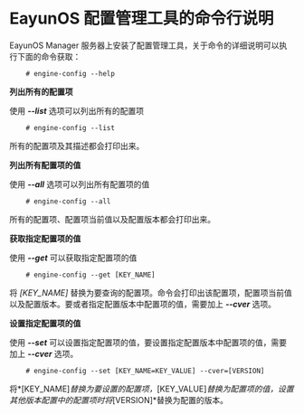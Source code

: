 # EayunOS 配置管理工具的命令行说明

EayunOS Manager 服务器上安装了配置管理工具，关于命令的详细说明可以执行下面的命令获取：

```
    # engine-config --help
```

**列出所有的配置项**

使用 ***--list*** 选项可以列出所有的配置项

```
    # engine-config --list
```

所有的配置项及其描述都会打印出来。

**列出所有配置项的值**

使用 ***--all*** 选项可以列出所有配置项的值

```
    # engine-config --all
```

所有的配置项、配置项当前值以及配置版本都会打印出来。

**获取指定配置项的值**

使用 ***--get*** 可以获取指定配置项的值

```
    # engine-config --get [KEY_NAME]
```

  将 *[KEY\_NAME]* 替换为要查询的配置项。命令会打印出该配置项，配置项当前值以及配置版本。要或者指定配置版本中配置项的值，需要加上 ***--cver*** 选项。

**设置指定配置项的值**

使用 ***--set*** 可以设置指定配置项的值，要设置指定配置版本中配置项的值，需要加上 ***--cver*** 选项。

```
    # engine-config --set [KEY_NAME=KEY_VALUE] --cver=[VERSION]
```

将*[KEY\_NAME]*替换为要设置的配置项，*[KEY\_VALUE]*替换为配置项的值，设置其他版本配置中的配置项时将*[VERSION]*替换为配置的版本。
